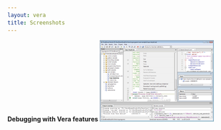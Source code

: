```yaml
---
layout: vera
title: Screenshots
---
```


**Debugging with Vera features**
<a href="images/vera-debugging.png"><img src="images/vera-debugging.png" style="width:256px; height:182px"/></a>
